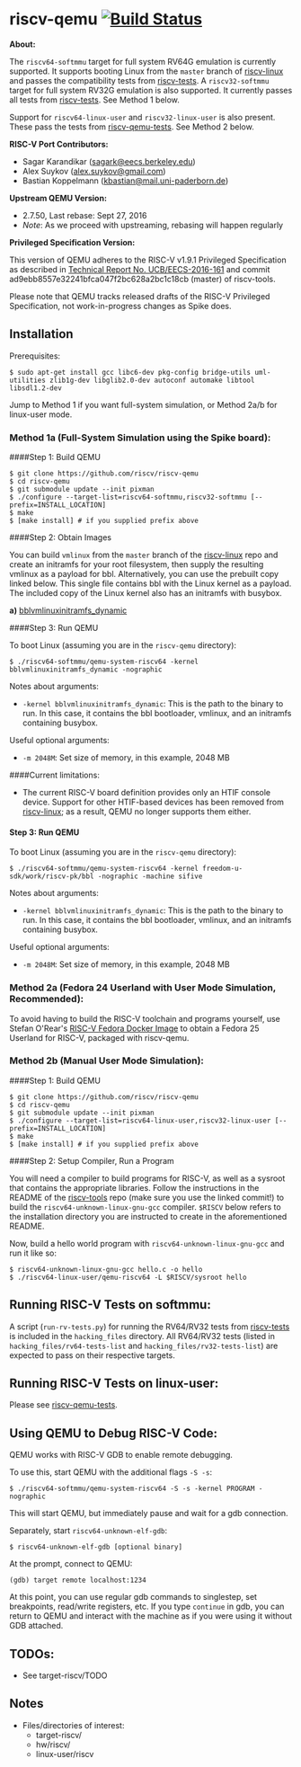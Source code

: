 riscv-qemu [![Build Status](https://travis-ci.org/riscv/riscv-qemu.svg?branch=master)](https://travis-ci.org/riscv/riscv-qemu)
=========

**About:**

The `riscv64-softmmu` target for full system RV64G emulation is currently
supported.  It supports booting Linux from the `master` branch of
[riscv-linux] and passes the compatibility tests from [riscv-tests].
A `riscv32-softmmu` target for full system RV32G emulation is also supported.
It currently passes all tests from [riscv-tests]. See Method 1 below.

Support for `riscv64-linux-user` and `riscv32-linux-user` is also present.
These pass the tests from [riscv-qemu-tests]. See Method 2 below.

**RISC-V Port Contributors:**

* Sagar Karandikar (sagark@eecs.berkeley.edu)
* Alex Suykov (alex.suykov@gmail.com)
* Bastian Koppelmann (kbastian@mail.uni-paderborn.de)

**Upstream QEMU Version:**

* 2.7.50, Last rebase: Sept 27, 2016
* *Note*: As we proceed with upstreaming, rebasing will happen regularly

**Privileged Specification Version:**

This version of QEMU adheres to the RISC-V v1.9.1 Privileged Specification as
described in [Technical Report No. UCB/EECS-2016-161](https://www2.eecs.berkeley.edu/Pubs/TechRpts/2016/EECS-2016-161.html)
and commit ad9ebb8557e32241bfca047f2bc628a2bc1c18cb (master) of riscv-tools.

Please note that QEMU tracks released drafts of the RISC-V Privileged
Specification, not work-in-progress changes as Spike does.

Installation
--------------

Prerequisites:

    $ sudo apt-get install gcc libc6-dev pkg-config bridge-utils uml-utilities zlib1g-dev libglib2.0-dev autoconf automake libtool libsdl1.2-dev

Jump to Method 1 if you want full-system simulation, or Method 2a/b for linux-user 
mode.

### Method 1a \(Full-System Simulation using the Spike board\):

####Step 1: Build QEMU

    $ git clone https://github.com/riscv/riscv-qemu
    $ cd riscv-qemu
    $ git submodule update --init pixman
    $ ./configure --target-list=riscv64-softmmu,riscv32-softmmu [--prefix=INSTALL_LOCATION]
    $ make
    $ [make install] # if you supplied prefix above

####Step 2: Obtain Images

You can build `vmlinux` from the `master` branch of the [riscv-linux] repo and
create an initramfs for your root filesystem, then supply the resulting vmlinux
as a payload for bbl. Alternatively, you can use the prebuilt copy linked
below. This single file contains bbl with the Linux kernel as a payload. The
included copy of the Linux kernel also has an initramfs with busybox.

**a)** [bblvmlinuxinitramfs_dynamic](https://people.eecs.berkeley.edu/~skarandikar/host/qemu/1.9.1/bblvmlinuxinitramfs_dynamic)

####Step 3: Run QEMU

To boot Linux (assuming you are in the `riscv-qemu` directory):

    $ ./riscv64-softmmu/qemu-system-riscv64 -kernel bblvmlinuxinitramfs_dynamic -nographic

Notes about arguments:
* `-kernel bblvmlinuxinitramfs_dynamic`: This is the path to the binary to run. In this case, it contains the bbl bootloader, vmlinux, and an initramfs containing busybox.

Useful optional arguments:
* `-m 2048M`: Set size of memory, in this example, 2048 MB

<!--**IMPORTANT**: To cleanly exit this system, you must enter `halt` at the prompt
and then hit `ctrl-a x`. Otherwise, the root filesystem will likely be corrupted.-->

####Current limitations:

* The current RISC-V board definition provides only an HTIF console device.
Support for other HTIF-based devices has been removed from [riscv-linux]; as a
result, QEMU no longer supports them either.

<!--### Method 1b \(Full-System Simulation compatible with the SiFive U500 SDK \):

(this is very incomplete, and is based mostly on software reverse engineering)

#### Step 1: Build QEMU

(The same QEMU build supports both boards.)

    $ git clone https://github.com/riscv/riscv-qemu
    $ cd riscv-qemu
    $ git submodule update --init pixman
    $ ./configure --target-list=riscv64-softmmu,riscv32-softmmu [--prefix=INSTALL_LOCATION]
    $ make
    $ [make install] # if you supplied prefix above

#### Step 2: Compile the boot image

The following packages are used above and beyond what is in a minimal Fedora 24 image:

```
dnf install @buildsys-build git wget texinfo bison flex bc python perl-Thread-Queue vim-common
```

Download the SDK; the version given is the most recent which is compatible with QEMU (privilege spec 1.9):

```
git clone https://github.com/sifive/freedom-u-sdk
cd freedom-u-sdk
git reset --hard 5d38ed5d
git submodule update --init --recursive
```

Patch to allow the image to boot on emulated hardware that supports floating point, apply this in the `riscv-pk` directory:

```
diff --git a/Makefile.in b/Makefile.in
index f885b30..8babada 100644
--- a/Makefile.in
+++ b/Makefile.in
@@ -84,7 +84,7 @@ VPATH := $(addprefix $(src_dir)/, $(sprojs_enabled))
 #  - CXXFLAGS : flags for C++ compiler (eg. -Wall,-g,-O3)

 CC            := @CC@
-CFLAGS        := @CFLAGS@ $(CFLAGS) -DBBL_PAYLOAD=\"$(bbl_payload)\" -msoft-float
+CFLAGS        := @CFLAGS@ $(CFLAGS) -DBBL_PAYLOAD=\"$(bbl_payload)\"
 COMPILE       := $(CC) -MMD -MP $(CFLAGS) \
                  $(sprojs_include)
 # Linker
```

Build:

```
make -j4
```

(This step took roughly 20 minutes and created 9.3G of files.)
-->

#### Step 3: Run QEMU

To boot Linux (assuming you are in the `riscv-qemu` directory):

    $ ./riscv64-softmmu/qemu-system-riscv64 -kernel freedom-u-sdk/work/riscv-pk/bbl -nographic -machine sifive

Notes about arguments:
* `-kernel bblvmlinuxinitramfs_dynamic`: This is the path to the binary to run. In this case, it contains the bbl bootloader, vmlinux, and an initramfs containing busybox.

Useful optional arguments:
* `-m 2048M`: Set size of memory, in this example, 2048 MB

<!--**IMPORTANT**: To cleanly exit this system, you must enter `halt` at the prompt
and then hit `ctrl-a x`. Otherwise, the root filesystem will likely be corrupted.-->

### Method 2a \(Fedora 24 Userland with User Mode Simulation, Recommended\):

To avoid having to build the RISC-V toolchain and programs yourself, use Stefan O'Rear's [RISC-V Fedora Docker Image](https://hub.docker.com/r/sorear/fedora-riscv-wip/) to obtain a Fedora 25 Userland for RISC-V, packaged with riscv-qemu.

### Method 2b \(Manual User Mode Simulation\):

####Step 1: Build QEMU

    $ git clone https://github.com/riscv/riscv-qemu
    $ cd riscv-qemu
    $ git submodule update --init pixman
    $ ./configure --target-list=riscv64-linux-user,riscv32-linux-user [--prefix=INSTALL_LOCATION]
    $ make
    $ [make install] # if you supplied prefix above

####Step 2: Setup Compiler, Run a Program

You will need a compiler to build programs for RISC-V, as well as a sysroot
that contains the appropriate libraries. Follow the instructions in the README
of the [riscv-tools] repo (make sure you use the linked commit!) to build the
`riscv64-unknown-linux-gnu-gcc` compiler. `$RISCV` below refers to the
installation directory you are instructed to create in the aforementioned
README.

Now, build a hello world program with `riscv64-unknown-linux-gnu-gcc` and run
it like so:

    $ riscv64-unknown-linux-gnu-gcc hello.c -o hello
    $ ./riscv64-linux-user/qemu-riscv64 -L $RISCV/sysroot hello


Running RISC-V Tests on softmmu:
---------------------

A script (`run-rv-tests.py`) for running the RV64/RV32 tests from [riscv-tests]
is included in the `hacking_files` directory. All RV64/RV32 tests (listed in
`hacking_files/rv64-tests-list` and `hacking_files/rv32-tests-list`) are
expected to pass on their respective targets. 

Running RISC-V Tests on linux-user:
---------------------

Please see [riscv-qemu-tests].

Using QEMU to Debug RISC-V Code:
--------------------------------

QEMU works with RISC-V GDB to enable remote debugging.

To use this, start QEMU with the additional flags `-S -s`:

    $ ./riscv64-softmmu/qemu-system-riscv64 -S -s -kernel PROGRAM -nographic

This will start QEMU, but immediately pause and wait for a gdb connection.

Separately, start `riscv64-unknown-elf-gdb`:

    $ riscv64-unknown-elf-gdb [optional binary]

At the prompt, connect to QEMU:

    (gdb) target remote localhost:1234

At this point, you can use regular gdb commands to singlestep, set breakpoints,
read/write registers, etc. If you type `continue` in gdb, you can return to QEMU
and interact with the machine as if you were using it without GDB attached.

TODOs:
------

* See target-riscv/TODO

Notes
-----

- Files/directories of interest:
  - target-riscv/
  - hw/riscv/
  - linux-user/riscv

[riscv-linux]:https://github.com/riscv/riscv-linux/tree/priv-1.9
[Buildroot]:https://github.com/a0u/buildroot
[riscv-tests]:https://github.com/riscv/riscv-tests
[proxy kernel]:https://github.com/riscv/riscv-pk
[riscv-qemu-tests]:https://github.com/arsv/riscv-qemu-tests
[riscv-tools]:https://github.com/riscv/riscv-tools/tree/745e74afb56ecba090669615d4ac9c9b9b96c653
